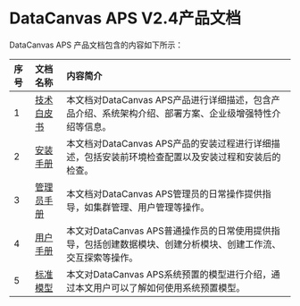 # DataCanvas APS V2.4产品文档

DataCanvas APS 产品文档包含的内容如下所示：

| 序号 | 文档名称 | 内容简介 |
| :--- | :--- | :--- |
| 1 |  [技术白皮书](white_paper.md)| 本文档对DataCanvas APS产品进行详细描述，包含产品介绍、系统架构介绍、部署方案、企业级增强特性介绍等信息。 |
| 2 |  [安装手册](install_guide.md)| 本文档对DataCanvas APS产品的安装过程进行详细描述，包括安装前环境检查配置以及安装过程和安装后的检查。 |
| 3 | [管理员手册](admin_guide.md) | 本文档对DataCanvas APS管理员的日常操作提供指导，如集群管理、用户管理等操作。 |
| 4 | [用户手册](user_guide.md)| 本文对DataCanvas APS普通操作员的日常使用提供指导，包括创建数据模块、创建分析模块、创建工作流、交互探索等操作。 |
| 5 | [标准模型](biao-zhun-mo-xing/biao-zhun-mo-xing.md)| 本文对DataCanvas APS系统预置的模型进行介绍，通过本文用户可以了解如何使用系统预置模型。 |









